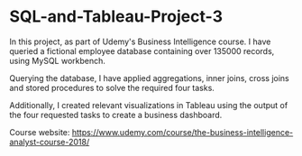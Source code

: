 # SQL-and-Tableau-Project-3
In this project, as part of Udemy's Business Intelligence course. I have queried a fictional employee database containing over 135000 records, using MySQL workbench. 

Querying the database, I have applied aggregations, inner joins, cross joins and stored procedures to solve the required four tasks. 

Additionally, I created relevant visualizations in Tableau using the output of the four requested tasks to create a business dashboard.

Course website: https://www.udemy.com/course/the-business-intelligence-analyst-course-2018/
